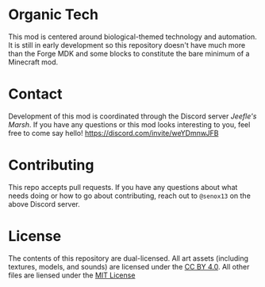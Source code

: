 # Organic Tech

This mod is centered around biological-themed technology and automation. It is still in early development so this repository doesn't have much more than the Forge MDK and some blocks to constitute the bare minimum of a Minecraft mod.

# Contact

Development of this mod is coordinated through the Discord server *Jeefle's Marsh*. If you have any questions or this mod looks interesting to you, feel free to come say hello!
https://discord.com/invite/weYDmnwJFB

# Contributing

This repo accepts pull requests. If you have any questions about what needs doing or how to go about contributing, reach out to `@senox13` on the above Discord server.

# License

The contents of this repository are dual-licensed. All art assets (including textures, models, and sounds) are licensed under the [CC BY 4.0](LICENSE_ART.txt). All other files are liensed under the [MIT License](LICENSE_CODE.txt)
